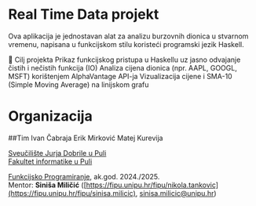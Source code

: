 # Real Time Data projekt 

Ova aplikacija je jednostavan alat za analizu burzovnih dionica u stvarnom vremenu, napisana u funkcijskom stilu koristeći programski jezik Haskell.

🎯 Cilj projekta
Prikaz funkcijskog pristupa u Haskellu uz jasno odvajanje čistih i nečistih funkcija (IO)
Analiza cijena dionica (npr. AAPL, GOOGL, MSFT) korištenjem AlphaVantage API-ja
Vizualizacija cijene i SMA-10 (Simple Moving Average) na linijskom grafu


# Organizacija

##Tim
Ivan Čabraja
Erik Mirković
Matej Kurevija


[Sveučilište Jurja Dobrile u Puli](http://www.unipu.hr/)  
[Fakultet informatike u Puli](https://fipu.unipu.hr/)

[Funkcijsko Programiranje]([http://ntankovic.unipu.hr/pi](https://moodle.srce.hr/2024-2025/course/view.php?id=215172)), ak.god. 2024./2025.  
Mentor: **Siniša Miličić** ([https://fipu.unipu.hr/fipu/nikola.tankovic](https://fipu.unipu.hr/fipu/sinisa.milicic), sinisa.milicic@unipu.hr)
